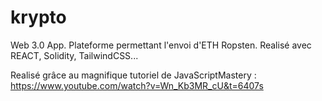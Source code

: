 # krypto
Web 3.0 App. Plateforme permettant l'envoi d'ETH Ropsten. Realisé avec REACT, Solidity, TailwindCSS...

Realisé grâce au magnifique tutoriel de JavaScriptMastery : https://www.youtube.com/watch?v=Wn_Kb3MR_cU&t=6407s
